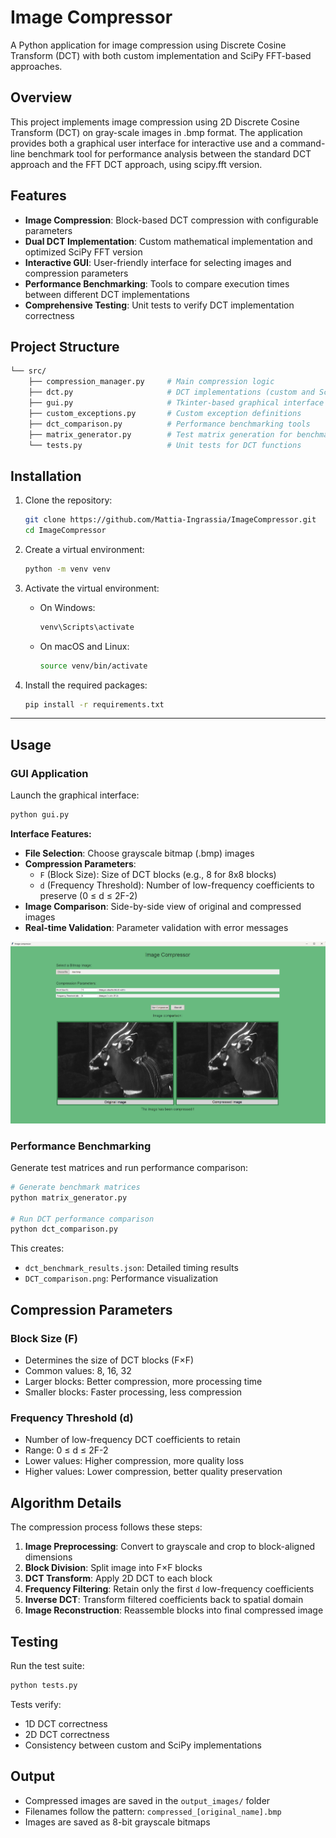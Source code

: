 # Image Compressor

A Python application for image compression using Discrete Cosine Transform (DCT) with both custom implementation and SciPy FFT-based approaches.

## Overview

This project implements image compression using 2D Discrete Cosine Transform (DCT) on gray-scale images in .bmp format.
The application provides both a graphical user interface for interactive use and a command-line benchmark tool for performance analysis between the standard DCT approach and the FFT DCT approach, using scipy.fft version.

## Features

- **Image Compression**: Block-based DCT compression with configurable parameters
- **Dual DCT Implementation**: Custom mathematical implementation and optimized SciPy FFT version
- **Interactive GUI**: User-friendly interface for selecting images and compression parameters
- **Performance Benchmarking**: Tools to compare execution times between different DCT implementations
- **Comprehensive Testing**: Unit tests to verify DCT implementation correctness

## Project Structure

```sh
└── src/
    ├── compression_manager.py     # Main compression logic
    ├── dct.py                     # DCT implementations (custom and SciPy)
    ├── gui.py                     # Tkinter-based graphical interface
    ├── custom_exceptions.py       # Custom exception definitions
    ├── dct_comparison.py          # Performance benchmarking tools
    ├── matrix_generator.py        # Test matrix generation for benchmarks
    └── tests.py                   # Unit tests for DCT functions
```

## Installation

1. Clone the repository:

    ```sh
    git clone https://github.com/Mattia-Ingrassia/ImageCompressor.git
    cd ImageCompressor
    ```

2. Create a virtual environment:

    ```sh
    python -m venv venv
    ```

3. Activate the virtual environment:

   - On Windows:

        ```sh
        venv\Scripts\activate
        ```

   - On macOS and Linux:

        ```sh
        source venv/bin/activate
        ```

4. Install the required packages:

    ```sh
    pip install -r requirements.txt
    ```

---

## Usage

### GUI Application

Launch the graphical interface:

```bash
python gui.py
```

**Interface Features:**

- **File Selection**: Choose grayscale bitmap (.bmp) images
- **Compression Parameters**:
  - `F` (Block Size): Size of DCT blocks (e.g., 8 for 8x8 blocks)
  - `d` (Frequency Threshold): Number of low-frequency coefficients to preserve (0 ≤ d ≤ 2F-2)
- **Image Comparison**: Side-by-side view of original and compressed images
- **Real-time Validation**: Parameter validation with error messages

![Screenshot of the GUI](docs/image.png)

### Performance Benchmarking

Generate test matrices and run performance comparison:

```bash
# Generate benchmark matrices
python matrix_generator.py

# Run DCT performance comparison
python dct_comparison.py
```

This creates:

- `dct_benchmark_results.json`: Detailed timing results
- `DCT_comparison.png`: Performance visualization

## Compression Parameters

### Block Size (F)

- Determines the size of DCT blocks (F×F)
- Common values: 8, 16, 32
- Larger blocks: Better compression, more processing time
- Smaller blocks: Faster processing, less compression

### Frequency Threshold (d)

- Number of low-frequency DCT coefficients to retain
- Range: 0 ≤ d ≤ 2F-2
- Lower values: Higher compression, more quality loss
- Higher values: Lower compression, better quality preservation

## Algorithm Details

The compression process follows these steps:

1. **Image Preprocessing**: Convert to grayscale and crop to block-aligned dimensions
2. **Block Division**: Split image into F×F blocks
3. **DCT Transform**: Apply 2D DCT to each block
4. **Frequency Filtering**: Retain only the first `d` low-frequency coefficients
5. **Inverse DCT**: Transform filtered coefficients back to spatial domain
6. **Image Reconstruction**: Reassemble blocks into final compressed image

## Testing

Run the test suite:

```bash
python tests.py
```

Tests verify:

- 1D DCT correctness
- 2D DCT correctness
- Consistency between custom and SciPy implementations

## Output

- Compressed images are saved in the `output_images/` folder
- Filenames follow the pattern: `compressed_[original_name].bmp`
- Images are saved as 8-bit grayscale bitmaps

